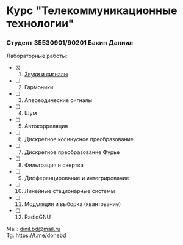 # Курс "Телекоммуникационные технологии"
### Студент 35530901/90201 Бакин Даниил
Лабораторные работы:<br>
 - [x] 1. [Звуки и сигналы](https://colab.research.google.com/github/donebd/telecom_spbstu2022/blob/main/src/chap01.ipynb)
 - [ ] 2. Гармоники
 - [ ] 3. Апереодические сигналы
 - [ ] 4. Шум
 - [ ] 5. Автокорреляция
 - [ ] 6. Дискретное косинусное преобразование
 - [ ] 7. Дискретное преобразование Фурье
 - [ ] 8. Фильтрация и свертка
 - [ ] 9. Дифференцирование и интегрирование
 - [ ] 10. Линейные стационарные системы
 - [ ] 11. Модуляция и выборка (квантование)
 - [ ] 12. RadioGNU

Mail: dinil.bd@mail.ru<br>
Tg: https://t.me/donebd
